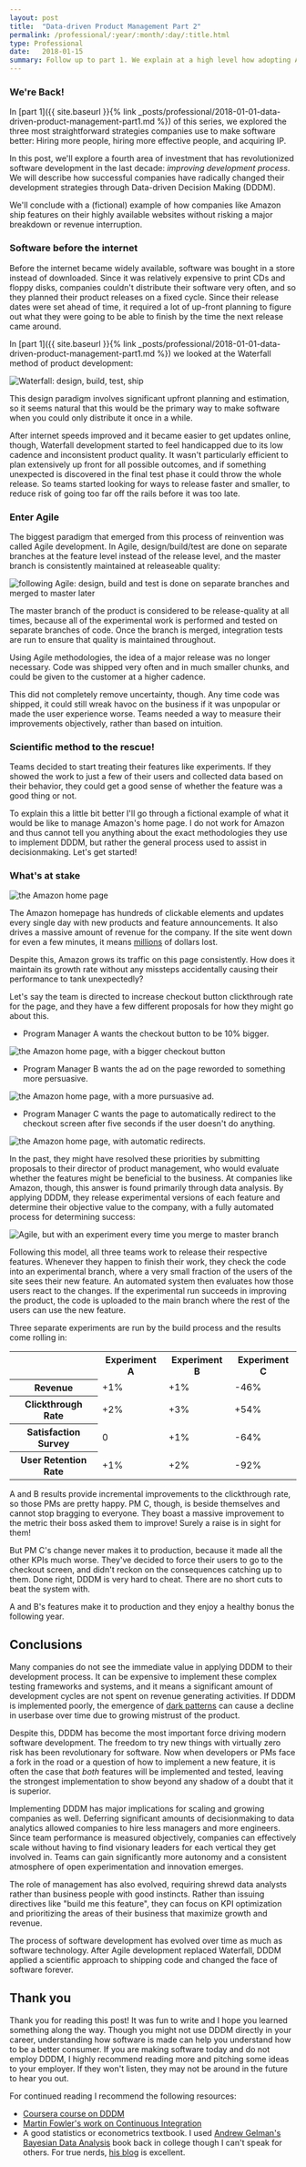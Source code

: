 ```yaml
---
layout: post
title:  "Data-driven Product Management Part 2"
permalink: /professional/:year/:month/:day/:title.html
type: Professional
date:   2018-01-15
summary: Follow up to part 1. We explain at a high level how adopting Agile methodologies have changed software design, and describe how data-driven design strategies (DDDM) is applied to deliver quality software with minimum risk to revenue interruption.
---
```


### We're Back!
In [part 1]({{ site.baseurl }}{% link _posts/professional/2018-01-01-data-driven-product-management-part1.md %}) of this series, we explored the three most straightforward strategies companies use to make software better: Hiring more people, hiring more effective people, and acquiring IP. 

In this post, we'll explore a fourth area of investment that has revolutionized software development in the last decade: _improving development process_. We will describe how successful companies have radically changed their development strategies through Data-driven Decision Making (DDDM).

We'll conclude with a (fictional) example of how companies like Amazon ship features on their highly available websites without risking a major breakdown or revenue interruption.

### Software before the internet
Before the internet became widely available, software was bought in a store instead of downloaded. Since it was relatively expensive to print CDs and floppy disks, companies couldn't distribute their software very often, and so they planned their product releases on a fixed cycle. Since their release dates were set ahead of time, it required a lot of up-front planning to figure out what they were going to be able to finish by the time the next release came around.

In [part 1]({{ site.baseurl }}{% link _posts/professional/2018-01-01-data-driven-product-management-part1.md %}) we looked at the Waterfall method of product development:

![Waterfall: design, build, test, ship]({{site.url}}/assets/posts/data-driven-design/waterfall_dev.svg)

This design paradigm involves significant upfront planning and estimation, so it seems natural that this would be the primary way to make software when you could only distribute it once in a while.

After internet speeds improved and it became easier to get updates online, though, Waterfall development started to feel handicapped due to its low cadence and inconsistent product quality. It wasn't particularly efficient to plan extensively up front for all possible outcomes, and if something unexpected is discovered in the final test phase it could throw the whole release. So teams started looking for ways to release faster and smaller, to reduce risk of going too far off the rails before it was too late. 

### Enter Agile
The biggest paradigm that emerged from this process of reinvention was called Agile development. In Agile, design/build/test are done on separate branches at the feature level instead of the release level, and the master branch is consistently maintained at releaseable quality:

![following Agile: design, build and test is done on separate branches and merged to master later]({{site.url}}/assets/posts/data-driven-design/agile_dev.svg)

The master branch of the product is considered to be release-quality at all times, because all of the experimental work is performed and tested on separate branches of code. Once the branch is merged, integration tests are run to ensure that quality is maintained throughout.

Using Agile methodologies, the idea of a major release was no longer necessary. Code was shipped very often and in much smaller chunks, and could be given to the customer at a higher cadence.

This did not completely remove uncertainty, though. Any time code was shipped, it could still wreak havoc on the business if it was unpopular or made the user experience worse. Teams needed a way to measure their improvements objectively, rather than based on intuition.

### Scientific method to the rescue!
Teams decided to start treating their features like experiments. If they showed the work to just a few of their users and collected data based on their behavior, they could get a good sense of whether the feature was a good thing or not.

To explain this a little bit better I'll go through a fictional example of what it would be like to manage Amazon's home page. I do not work for Amazon and thus cannot tell you anything about the exact methodologies they use to implement DDDM, but rather the general process used to assist in decisionmaking. Let's get started!

### What's at stake

![the Amazon home page]({{site.url}}/assets/posts/data-driven-design/amazon-home-page.png)

The Amazon homepage has hundreds of clickable elements and updates every single day with new products and feature announcements. It also drives a massive amount of revenue for the company. If the site went down for even a few minutes, it means [millions](https://www.digitalcommerce360.com/2016/03/11/how-much-did-amazons-outage-cost-online-giant/) of dollars lost. 

Despite this, Amazon grows its traffic on this page consistently. How does it maintain its growth rate without any missteps accidentally causing their performance to tank unexpectedly?

Let's say the team is directed to increase checkout button clickthrough rate for the page, and they have a few different proposals for how they might go about this.

* Program Manager A wants the checkout button to be 10% bigger.

![the Amazon home page, with a bigger checkout button]({{site.url}}/assets/posts/data-driven-design/amazon-home-page-A.png)

* Program Manager B wants the ad on the page reworded to something more persuasive.

![the Amazon home page, with a more pursuasive ad.]({{site.url}}/assets/posts/data-driven-design/amazon-home-page-B.png)

* Program Manager C wants the page to automatically redirect to the checkout screen after five seconds if the user doesn't do anything.

![the Amazon home page, with automatic redirects.]({{site.url}}/assets/posts/data-driven-design/amazon-home-page-C.gif)

In the past, they might have resolved these priorities by submitting proposals to their director of product management, who would evaluate whether the features might be beneficial to the business. At companies like Amazon, though, this answer is found primarily through data analysis. By applying DDDM, they release experimental versions of each feature and determine their objective value to the company, with a fully automated process for determining success:

![Agile, but with an experiment every time you merge to master branch]({{site.url}}/assets/posts/data-driven-design/agile_dev_DDDM.svg)

Following this model, all three teams work to release their respective features. Whenever they happen to finish their work, they check the code into an experimental branch, where a very small fraction of the users of the site sees their new feature. An automated system then evaluates how those users react to the changes. If the experimental run succeeds in improving the product, the code is uploaded to the main branch where the rest of the users can use the new feature.

Three separate experiments are run by the build process and the results come rolling in:


<table>
  <tr>
    <th></th>
    <th>Experiment A</th>
    <th>Experiment B</th>
    <th>Experiment C</th>
  </tr>
  <tr>
    <th>Revenue</th>
    <td>+1%</td>
    <td>+1%</td>
    <td>-46%</td>
  </tr>
  <tr>
    <th>Clickthrough Rate</th>
    <td>+2%</td>
    <td>+3%</td>
    <td>+54%</td>
  </tr>
  <tr>
    <th>Satisfaction Survey</th>
    <td>0</td>
    <td>+1%</td>
    <td>-64%</td>
  </tr>
  <tr>
    <th>User Retention Rate</th>
    <td>+1%</td>
    <td>+2%</td>
    <td>-92%</td>
  </tr>
</table>


A and B results provide incremental improvements to the clickthrough rate, so those PMs are pretty happy. PM C, though, is beside themselves and cannot stop bragging to everyone. They boast a massive improvement to the metric their boss asked them to improve! Surely a raise is in sight for them!

But PM C's change never makes it to production, because it made all the other KPIs much worse. They've decided to force their users to go to the checkout screen, and didn't reckon on the consequences catching up to them. Done right, DDDM is very hard to cheat. There are no short cuts to beat the system with.

A and B's features make it to production and they enjoy a healthy bonus the following year.

## Conclusions

Many companies do not see the immediate value in applying DDDM to their development process. It can be expensive to implement these complex testing frameworks and systems, and it means a significant amount of development cycles are not spent on revenue generating activities. If DDDM is implemented poorly, the emergence of [dark patterns](https://darkpatterns.org) can cause a decline in userbase over time due to growing mistrust of the product. 

Despite this, DDDM has become the most important force driving modern software development. The freedom to try new things with virtually zero risk has been revolutionary for software. Now when developers or PMs face a fork in the road or a question of how to implement a new feature, it is often the case that _both_ features will be implemented and tested, leaving the strongest implementation to show beyond any shadow of a doubt that it is superior.

Implementing DDDM has major implications for scaling and growing companies as well. Deferring significant amounts of decisionmaking to data analytics allowed companies to hire less managers and more engineers. Since team performance is measured objectively, companies can effectively scale without having to find visionary leaders for each vertical they get involved in. Teams can gain significantly more autonomy and a consistent atmosphere of open experimentation and innovation emerges.

The role of management has also evolved, requiring shrewd data analysts rather than business people with good instincts. Rather than issuing directives like "build me this feature", they can focus on KPI optimization and prioritizing the areas of their business that maximize growth and revenue.
 
The process of software development has evolved over time as much as software technology. After Agile development replaced Waterfall, DDDM applied a scientific approach to shipping code and changed the face of software forever.

## Thank you
Thank you for reading this post! It was fun to write and I hope you learned something along the way. Though you might not use DDDM directly in your career, understanding how software is made can help you understand how to be a better consumer. If you are making software today and do not employ DDDM, I highly recommend reading more and pitching some ideas to your employer. If they won't listen, they may not be around in the future to hear you out.

For continued reading I recommend the following resources:

* [Coursera course on DDDM](https://www.coursera.org/learn/decision-making)
* [Martin Fowler's work on Continuous Integration](https://www.martinfowler.com/articles/continuousIntegration.html)
* A good statistics or econometrics textbook. I used [Andrew Gelman's Bayesian Data Analysis](https://www.amazon.com/gp/product/1439840954/) book back in college though I can't speak for others. For true nerds, [his blog](http://andrewgelman.com/) is excellent.